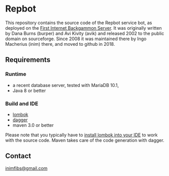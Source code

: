 # Repbot

This repository contains the source code of the Repbot service bot, as deployed on the [First Internet Backgammon Server](https://en.wikipedia.org/wiki/First_Internet_Backgammon_Server). It was originally written by Dana Burns (burper) and Avi Kivity (avik) and released 2002 to the public domain on sourceforge. Since 2008 it was maintained there by Ingo Macherius (inim) there, and moved to github in 2018.

## Requirements

### Runtime
* a recent database server, tested with MariaDB 10.1, 
* Java 8 or better

### Build and IDE
* [lombok](/rzwitserloot/lombok)
* [dagger](/google/dagger)
* maven 3.0 or better

Please note that you typically have to [install lombok into your IDE](https://projectlombok.org/setup/overview) to work with the source code. Maven takes care of the code generation with dagger.

## Contact

inimfibs@gmail.com